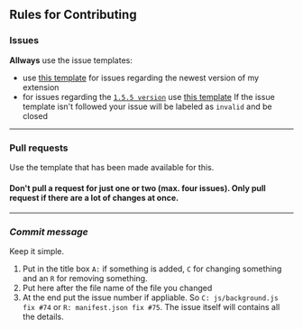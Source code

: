 ## Rules for Contributing

### Issues 

**Allways** use the issue templates: 
 - use [this template](https://github.com/JohnyP36/YT-Nonstop/issues/new?assignees=&labels=&template=newest+version.yml) for issues regarding the newest version of my extension
 - for issues regarding the [`1.5.5 version`](https://github.com/JohnyP36/YT-Nonstop/tree/main/1.5.5_OLD%20VERSION) use [this template](https://github.com/JohnyP36/YT-Nonstop/issues/new?assignees=&labels=OLD&template=older+versions.md)
If the issue template isn't followed your issue will be labeled as `invalid` and be closed
---
### Pull requests
Use the template that has been made available for this.
#### Don't pull a request for just one or two (max. four issues). Only pull request if there are a lot of changes at once.
---
### _Commit message_
Keep it simple. 
 1. Put in the title box `A:` if something is added, `C` for changing something and an `R` for removing something. 
 2. Put here after the file name of the file you changed
 3. At the end put the issue number if appliable. 
So `C: js/background.js fix #74` or `R: manifest.json fix #75`. The issue itself will contains all the details.


